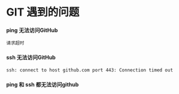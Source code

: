 # GIT 遇到的问题
#### ping 无法访问GitHub
``` bash
请求超时
```
#### ssh 无法访问GitHub
``` bash
ssh: connect to host github.com port 443: Connection timed out
```
#### ping 和 ssh 都无法访问github

